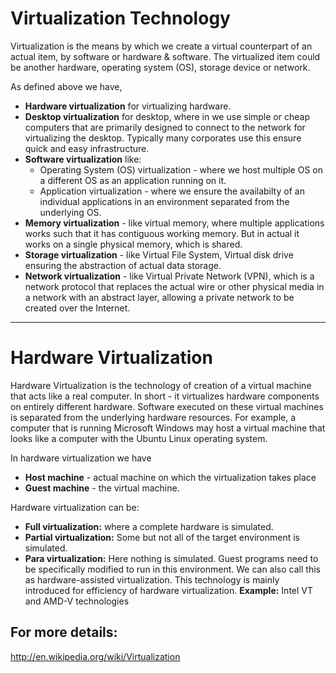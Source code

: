 
Virtualization Technology
=========================
Virtualization is the means by which we create a virtual counterpart of an actual item, by software or hardware & software. 
The virtualized item could be another hardware, operating system (OS), storage device or network.

As defined above we have,

* **Hardware virtualization** for virtualizing hardware.
* **Desktop virtualization** for desktop, where in we use simple or cheap computers that are primarily designed to connect to the network for virtualizing the desktop. Typically many corporates use this ensure quick and easy infrastructure.
* **Software virtualization** like:
    * Operating System (OS) virtualization - where we host multiple OS on a different OS as an application running on it.
    * Application virtualization - where we ensure the availabilty of an individual applications in an environment separated from the underlying OS.
* **Memory virtualization** - like virtual memory, where multiple applications works such that it has contiguous working memory. But in actual it works on a single physical memory, which is shared.
* **Storage virtualization** - like Virtual File System, Virtual disk drive ensuring the abstraction of actual data storage.
* **Network virtualization** - like Virtual Private Network (VPN), which is a network protocol that replaces the actual wire or other physical media in a network with an abstract layer, allowing a private network to be created over the Internet.

---------------------------------------------

Hardware Virtualization
=========================
Hardware Virtualization is the technology of creation of a virtual machine that acts like a real computer. 
In short - it virtualizes hardware components on entirely different hardware. 
Software executed on these virtual machines is separated from the underlying hardware resources. 
For example, a computer that is running Microsoft Windows may host a virtual machine that looks like a computer with the Ubuntu Linux operating system.

In hardware virtualization we have
* **Host machine** - actual machine on which the virtualization takes place
* **Guest machine** - the virtual machine.

Hardware virtualization can be:
* **Full virtualization:** where a complete hardware is simulated.
* **Partial virtualization:** Some but not all of the target environment is simulated.
* **Para virtualization:** Here nothing is simulated. Guest programs need to be specifically modified to run in this environment. We can also call this as hardware-assisted virtualization. 
This technology is mainly introduced for efficiency of hardware virtualization. **Example:** Intel VT and AMD-V technologies


## For more details: ##
http://en.wikipedia.org/wiki/Virtualization
